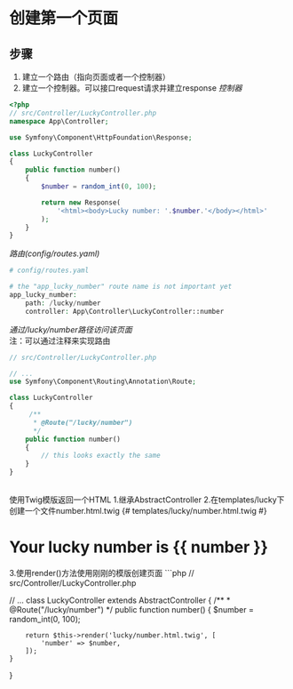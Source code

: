 # 创建第一个页面
## 步骤
1. 建立一个路由（指向页面或者一个控制器）
2. 建立一个控制器。可以接口request请求并建立response
_控制器_
```php
<?php
// src/Controller/LuckyController.php
namespace App\Controller;

use Symfony\Component\HttpFoundation\Response;

class LuckyController
{
    public function number()
    {
        $number = random_int(0, 100);

        return new Response(
            '<html><body>Lucky number: '.$number.'</body></html>'
        );
    }
}
```
_路由(config/routes.yaml)_
```php
# config/routes.yaml

# the "app_lucky_number" route name is not important yet
app_lucky_number:
    path: /lucky/number
    controller: App\Controller\LuckyController::number
```
_通过/lucky/number路径访问该页面_
<br>注：可以通过注释来实现路由
```php
// src/Controller/LuckyController.php

// ...
use Symfony\Component\Routing\Annotation\Route;

class LuckyController
{
     /**
      * @Route("/lucky/number")
      */
    public function number()
    {
        // this looks exactly the same
    }
}
```
<br>使用Twig模版返回一个HTML
1.继承AbstractController
2.在templates/lucky下创建一个文件number.html.twig
{# templates/lucky/number.html.twig #}
<h1>Your lucky number is {{ number }}</h1>
3.使用render()方法使用刚刚的模版创建页面
```php
// src/Controller/LuckyController.php

// ...
class LuckyController extends AbstractController
{
    /**
     * @Route("/lucky/number")
     */
    public function number()
    {
        $number = random_int(0, 100);

        return $this->render('lucky/number.html.twig', [
            'number' => $number,
        ]);
    }
}
```
